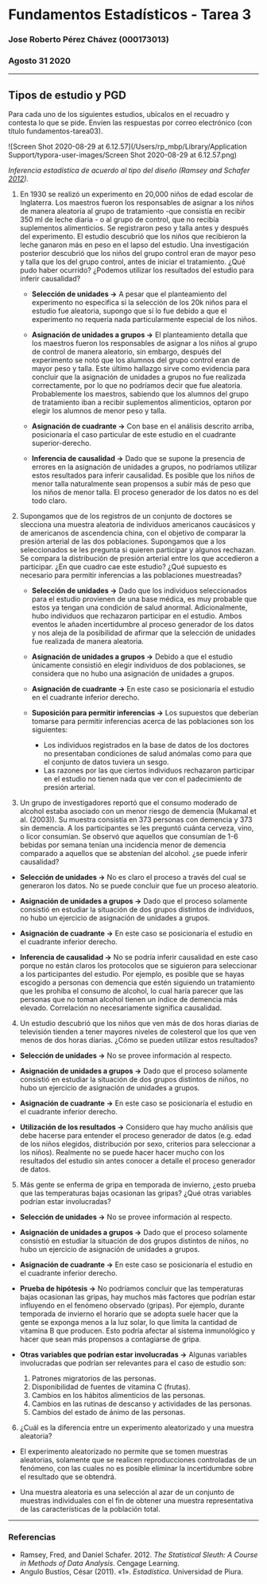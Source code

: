 # Fundamentos Estadísticos - Tarea 3

### Jose Roberto Pérez Chávez (000173013)

### Agosto 31 2020



---

## Tipos de estudio y PGD

Para cada uno de los siguientes estudios, ubícalos en el recuadro y contesta lo que se pide. Envíen las respuestas por correo electrónico (con título fundamentos-tarea03).

![Screen Shot 2020-08-29 at 6.12.57](/Users/rp_mbp/Library/Application Support/typora-user-images/Screen Shot 2020-08-29 at 6.12.57.png)

*Inferencia estadística de acuerdo al tipo del diseño (Ramsey and Schafer [2012](https://tereom.github.io/fundamentos/tareas.html#ref-ramsey)).*

1. En 1930 se realizó un experimento en 20,000 niños de edad escolar de Inglaterra. Los maestros fueron los responsables de asignar a los niños de manera aleatoria al grupo de tratamiento -que consistía en recibir 350 ml de leche diaria - o al grupo de control, que no recibía suplementos alimenticios. Se registraron peso y talla antes y después del experimento. El estudio descubrió que los niños que recibieron la leche ganaron más en peso en el lapso del estudio. Una investigación posterior descubrió que los niños del grupo control eran de mayor peso y talla que los del grupo control, antes de iniciar el tratamiento. ¿Qué pudo haber ocurrido? ¿Podemos utilizar los resultados del estudio para inferir causalidad?

   - **Selección de unidades ->** A pesar que el planteamiento del experimento no especifica si la selección de los 20k niños para el estudio fue aleatoria, supongo que sí lo fue debido a que el experimento no requería nada particularmente especial de los niños.

   - **Asignación de unidades a grupos ->** El planteamiento detalla que los maestros fueron los responsables de asignar a los niños al grupo de control de manera aleatorio, sin embargo, después del experimento se notó que los alumnos del grupo control eran de mayor peso y talla. Este último hallazgo sirve como evidencia para concluir que la asignación de unidades a grupos no fue realizada correctamente, por lo que no podríamos decir que fue aleatoria. Probablemente los maestros, sabiendo que los alumnos del grupo de tratamiento iban a recibir suplementos alimenticios, optaron por elegir los alumnos de menor peso y talla.

   - **Asignación de cuadrante ->** Con base en el análisis descrito arriba, posicionaría el caso particular de este estudio en el cuadrante superior-derecho.

   - **Inferencia de causalidad ->** Dado que se supone la presencia de errores en la asignación de unidades a grupos, no podríamos utilizar estos resultados para inferir causalidad. Es posible que los niños de menor talla naturalmente sean propensos a subir más de peso que los niños de menor talla. El proceso generador de los datos no es del todo claro.

     

2. Supongamos que de los registros de un conjunto de doctores se slecciona una muestra aleatoria de individuos americanos caucásicos y de americanos de ascendencia china, con el objetivo de comparar la presión arterial de las dos poblaciones. Supongamos que a los seleccionados se les pregunta si quieren participar y algunos rechazan. Se compara la distribución de presión arterial entre los que accedieron a participar. ¿En que cuadro cae este estudio? ¿Qué supuesto es necesario para permitir inferencias a las poblaciones muestreadas?

   - **Selección de unidades ->** Dado que los individuos seleccionados para el estudio provienen de una base médica, es muy probable que estos ya tengan una condición de salud anormal. Adicionalmente, hubo individuos que rechazaron participar en el estudio. Ambos eventos le añaden incertidumbre al proceso generador de los datos y nos aleja de la posibilidad de afirmar que la selección de unidades fue realizada de manera aleatoria.

   - **Asignación de unidades a grupos ->** Debido a que el estudio únicamente consistió en elegir individuos de dos poblaciones, se considera que no hubo una asignación de unidades a grupos.

   - **Asignación de cuadrante ->** En este caso se posicionaría el estudio en el cuadrante inferior derecho.

   - **Suposición para permitir inferencias ->** Los supuestos que deberían tomarse para permitir inferencias acerca de las poblaciones son los siguientes:

     - Los individuos registrados en la base de datos de los doctores no presentaban condiciones de salud anómalas como para que el conjunto de datos tuviera un sesgo.
     - Las razones por las que ciertos individuos rechazaron participar en el estudio no tienen nada que ver con el padecimiento de presión arterial.

     

3. Un grupo de investigadores reportó que el consumo moderado de alcohol estaba asociado con un menor riesgo de demencia (Mukamal et al. (2003)). Su muestra consistía en 373 personas con demencia y 373 sin demencia. A los participantes se les preguntó cuánta cerveza, vino, o licor consumían. Se observó que aquellos que consumían de 1-6 bebidas por semana tenían una incidencia menor de demencia comparado a aquellos que se abstenían del alcohol. ¿se puede inferir causalidad?

- **Selección de unidades ->** No es claro el proceso a través del cual se generaron los datos. No se puede concluir que fue un proceso aleatorio.

- **Asignación de unidades a grupos ->** Dado que el proceso solamente consistió en estudiar la situación de dos grupos distintos de individuos, no hubo un ejercicio de asignación de unidades a grupos.

- **Asignación de cuadrante ->** En este caso se posicionaría el estudio en el cuadrante inferior derecho.

- **Inferencia de causalidad ->** No se podría inferir causalidad en este caso porque no están claros los protocolos que se siguieron para seleccionar a los participantes del estudio. Por ejemplo, es posible que se hayas escogido a personas con demencia que estén siguiendo un tratamiento que les prohiba el consumo de alcohol, lo cual haría parecer que las personas que no toman alcohol tienen un índice de demencia más elevado. Correlación no necesariamente significa causalidad.

  

4. Un estudio descubrió que los niños que ven más de dos horas diarias de televisión tienden a tener mayores niveles de colesterol que los que ven menos de dos horas diarias. ¿Cómo se pueden utilizar estos resultados?

- **Selección de unidades ->** No se provee información al respecto.

- **Asignación de unidades a grupos ->** Dado que el proceso solamente consistió en estudiar la situación de dos grupos distintos de niños, no hubo un ejercicio de asignación de unidades a grupos.

- **Asignación de cuadrante ->** En este caso se posicionaría el estudio en el cuadrante inferior derecho.

- **Utilización de los resultados ->** Considero que hay mucho análisis que debe hacerse para entender el proceso generador de datos (e.g. edad de los niños elegidos, distribución por sexo, criterios para seleccionar a los niños). Realmente no se puede hacer hacer mucho con los resultados del estudio sin antes conocer a detalle el proceso generador de datos.

  

5. Más gente se enferma de gripa en temporada de invierno, ¿esto prueba que las temperaturas bajas ocasionan las gripas? ¿Qué otras variables podrían estar involucradas?

- **Selección de unidades ->** No se provee información al respecto.

- **Asignación de unidades a grupos ->** Dado que el proceso solamente consistió en estudiar la situación de dos grupos distintos de niños, no hubo un ejercicio de asignación de unidades a grupos.

- **Asignación de cuadrante ->** En este caso se posicionaría el estudio en el cuadrante inferior derecho.

- **Prueba de hipótesis ->** No podríamos concluir que las temperaturas bajas ocasionan las gripas, hay muchos más factores que podrían estar influyendo en el fenómeno observado (gripas). Por ejemplo, durante temporada de invierno el horario que se adopta suele hacer que la gente se exponga menos a la luz solar, lo que limita la cantidad de vitamina B que producen. Esto podría afectar al sistema inmunológico y hacer que sean más propensos a contagiarse de gripa.

- **Otras variables que podrían estar involucradas ->** Algunas variables involucradas que podrían ser relevantes para el caso de estudio son:

  1. Patrones migratorios de las personas.
  2. Disponibilidad de fuentes de vitamina C (frutas).
  3. Cambios en los hábitos alimenticios de las personas.
  4. Cambios en las rutinas de descanso y actividades de las personas.
  5. Cambios del estado de ánimo de las personas.

  

6. ¿Cuál es la diferencia entre un experimento aleatorizado y una muestra aleatoria?

- El experimento aleatorizado no permite que se tomen muestras aleatorias, solamente que se realicen reproducciones controladas de un fenómeno, con las cuales no es posible eliminar la incertidumbre sobre el resultado que se obtendrá.

- Una muestra aleatoria es una selección al azar de un conjunto de muestras individuales con el fin de obtener una muestra representativa de las características de la población total.

  

---

### Referencias

- Ramsey, Fred, and Daniel Schafer. 2012. *The Statistical Sleuth: A Course in Methods of Data Analysis*. Cengage Learning.
- Angulo Bustíos, César (2011). «1». *Estadística*. Universidad de Piura.